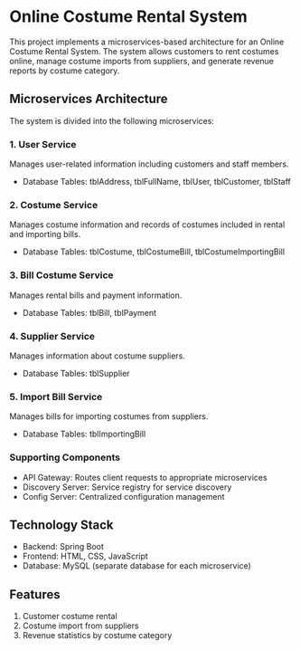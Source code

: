 # Online Costume Rental System

This project implements a microservices-based architecture for an Online Costume Rental System. The system allows customers to rent costumes online, manage costume imports from suppliers, and generate revenue reports by costume category.

## Microservices Architecture

The system is divided into the following microservices:

### 1. User Service
Manages user-related information including customers and staff members.
- Database Tables: tblAddress, tblFullName, tblUser, tblCustomer, tblStaff

### 2. Costume Service
Manages costume information and records of costumes included in rental and importing bills.
- Database Tables: tblCostume, tblCostumeBill, tblCostumeImportingBill

### 3. Bill Costume Service
Manages rental bills and payment information.
- Database Tables: tblBill, tblPayment

### 4. Supplier Service
Manages information about costume suppliers.
- Database Tables: tblSupplier

### 5. Import Bill Service
Manages bills for importing costumes from suppliers.
- Database Tables: tblImportingBill

### Supporting Components
- API Gateway: Routes client requests to appropriate microservices
- Discovery Server: Service registry for service discovery
- Config Server: Centralized configuration management

## Technology Stack
- Backend: Spring Boot
- Frontend: HTML, CSS, JavaScript
- Database: MySQL (separate database for each microservice)

## Features
1. Customer costume rental
2. Costume import from suppliers
3. Revenue statistics by costume category 